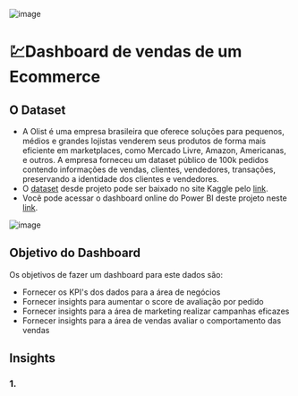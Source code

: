 ![image](https://github.com/user-attachments/assets/34c03178-fe24-4300-95f8-7df6fcf75b4c)



# 💹Dashboard de vendas de um Ecommerce

## O Dataset
- A Olist é uma empresa brasileira que oferece soluções para pequenos, médios e grandes lojistas venderem seus produtos de forma mais eficiente em marketplaces, como Mercado Livre, Amazon, Americanas, e outros. A empresa forneceu um dataset público de 100k pedidos contendo informações de vendas, clientes, vendedores, transações, preservando a identidade dos clientes e vendedores.
- O [dataset](https://www.kaggle.com/datasets/olistbr/brazilian-ecommerce) desde projeto pode ser baixado no site Kaggle pelo [link](https://www.kaggle.com/datasets/gustavomodelli/forest-fires-in-brazil).
- Você pode acessar o dashboard online do Power BI deste projeto neste [link](https://app.powerbi.com/view?r=eyJrIjoiZGY0YTAzMzctZmVhYi00NDFkLTkzYWYtMTgwZDcxMzE2ZGM3IiwidCI6IjRmZDUyYzZkLTcwMDctNDc1NS04NWZhLTI1Zjg2ZTcxYWVjNyJ9).




![image](https://github.com/user-attachments/assets/6f23cb4d-740b-4398-945f-4ac472a6bf4e)






## Objetivo do Dashboard
Os objetivos de fazer um dashboard para este dados são:
- Fornecer os KPI's dos dados para a área de negócios
- Fornecer insights para aumentar o score de avaliação por pedido
- Fornecer insights para a área de marketing realizar campanhas eficazes
- Fornecer insights para a área de vendas avaliar o comportamento das vendas



## Insights


### 1. 






